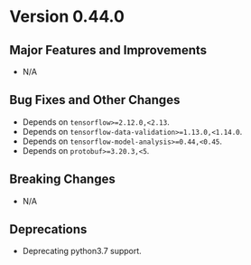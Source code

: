 # Version 0.44.0

## Major Features and Improvements

*   N/A

## Bug Fixes and Other Changes

*  Depends on `tensorflow>=2.12.0,<2.13`.
*  Depends on `tensorflow-data-validation>=1.13.0,<1.14.0`.
*  Depends on `tensorflow-model-analysis>=0.44,<0.45`.
*  Depends on `protobuf>=3.20.3,<5`.

## Breaking Changes

*   N/A

## Deprecations

*   Deprecating python3.7 support.